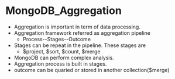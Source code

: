 # MongoDB_Aggregation
- Aggregation is important in term of data processing.
- Aggregation framework referred as aggregation pipeline
  - Process--Stages--Outcome
- Stages can be repeat in the pipeline. These stages are
  - $project, $sort, $count, $merge
- MongoDB can perform complex analysis.
- Aggregation process is built in stages.
- outcome can be quaried or stored in another collection($merge)
